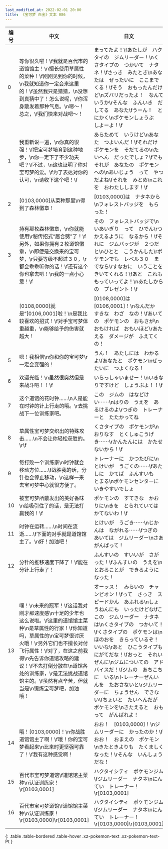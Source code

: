 ```yaml
---
last_modified_at: 2022-02-01 20:00
title: 《宝可梦 白金》文本 086
---
```

| 编号 | 中文 | 日文 |
| ---- | ---- | ---- |
| 0 | 等你很久啦！\f我就是百代市的道馆馆主！\n擅长使用草属性的菜种！\f刚刚见到你的时候，\n我就知道你一定会来这里的！\f虽然我只是猜猜，\n没想到真猜中了！怎么说呢，\f你浑身散发着那种气息。\n嗯～！总之，\f我们快来对战吧～！ | まってたよ！\fあたしが　ハクタイの　ジムリーダー！\nくさタイプの　つかいて　ナタネ！\fさっき　みたとき\nあなたは　ぜったいに　ここまでくる！\fそう　おもったんだけど\nズバリだったよ！　なんていうか\rそんな　ふんいき　だしてる　あなた\fうーん！　とにかく\nポケモンしょうぶ　しよーよ！\f |
| 1 | 我重新说一遍，\n你真的很强！\f把宝可梦培育到这种地步，\n你一定下了不少功夫吧？\f不过，\n这也证明了你对宝可梦的爱。\f为了表达对你的认可，\n请收下这个吧！\f | あらためて　いうけど\nあなた　つよいんだ！\fそれだけ　ポケモンを　そだてるの\nたいへん　だったでしょ？\fでも　それが　あなたの　ポケモンへの\nあいじょう　って　やつ　だよね\fそれを　みとめ\nこれを　おわたしします！\f |
| 2 | [0103,0000]从菜种那里\n得到了森林徽章！ | [0103,0000]は　ナタネから\nフォレストバッジを　もらった！ |
| 3 | 持有那枚森林徽章，\n你就能使用\r秘传招式“居合劈”了！\f另外，如果你拥有２枚道馆徽章，\n即便是交换来的宝可梦，\r只要等级不超过３０，\r都会乖乖听你的话！\f还有这个你也拿去吧！\n我的一点小心意！\f | その　フォレストバッジで\nいあいぎり　って　ひでん\rつかえるように　なるから！\fそれに　ジムバッジが　２つだと\nひとと　こうかんした\rポケモンでも　レベル３０　までなら\rすなおに　いうことを　きいてくれる！\fあと　これも　もっていってよ！\nあたしからの　プレゼント！\f |
| 4 | [0108,0000]就是“[0106,0001]啦！\n是我比较喜欢的招式！\f对手宝可梦体重越重，\n能够给予的伤害就越大！ | [0108,0000]は　[0106,0001]！\nなんだか　すきな　わざ　なの！\fあいての　ポケモンの　おもさが\nおもければ　おもいほど\rあたえる　ダメージが　ふえてくの！ |
| 5 | 嗯！我相信\n你和你的宝可梦\r一定会变强的！ | うん！　あたしには　わかるよ\fあなたと　ポケモン\nぜったいに　つよくなる！ |
| 6 | 欢迎光临！\n虽然很突然但是来战斗吧！！\f | いらっしゃいませー！\nいきなりですけど　しょうぶよ！！\f |
| 7 | 这个道馆的花时钟……\n人是能在时钟的针上行走的哦。\r去挑战下一位训练家吧。 | この　ジムの　はなどけい⋯⋯\nはりの　うえを　あるけるのよ\rつぎの　トレーナーと　たたかってね |
| 8 | 草属性宝可梦交织出的特殊攻击……\n不会让你轻松获胜的。\r\f | くさタイプの　ポケモンが\nおりなす　とくしゅこうげき⋯⋯\rかんたんには　かたせないから！\f |
| 9 | 每打败一个训练家\n时钟就会移动方位……\f战胜我的话，分针也会停止移动，\n这样一来去宝可梦中心就很方便了。 | トレーナーに　かつたびに\nとけいが　うごくの⋯⋯\fあたしに　かてば　ふんすいも　とまる\nポケモンセンターに　いきやすいでしょ |
| 10 | 被宝可梦所散发出的美好香味\n给吸引住了的话，是无法打赢我的！\f | ポケモンの　すてきな　かおりに\nきを　とられていては　かてないわ！\f |
| 11 | 时钟在运转……\n时间在流逝……\f下面的对手就是道馆馆主了。\n好！加油吧！ | とけいが　うごき⋯⋯\nじかんは　ながれる⋯⋯\fつぎの　あいては　ジムリーダー\nさあ　がんばって！ |
| 12 | 分针的推移速度下降了！\f能在分针上行走了！ | ふんすいの　すいいが　さがった！\fふんすいの　うえを\nとおることが　できるようになった！ |
| 13 | 嘿！\n未来的冠军！\f这话我对刚才那速度感\n十足的少年也这么说啦。\f这里的道馆馆主菜种\n是草属性的行家！\f你知道吗，草属性的\n宝可梦很讨厌火哦！\r另外它们也不擅长对付飞行属性！\f对了，在这之前我得\n先告诉你道馆攻略的建议！\f不先打倒分散在\n道馆各处的训练家，\r是无法挑战道馆馆主的。\f虽然有点辛苦，但就当是\n锻炼宝可梦吧，加油哦！ | オーッス！　みらいの　チャンピオン！\fって　さっき　スピードかん　あふれる\nしょうねんにも　いったけどな\fここの　ジムリーダー　ナタネは\nくさタイプの　つかいて！\fくさタイプの　ポケモンは\nほのおを　きらっているぞ！　いいな\rあと　ひこうタイプも　にがてだな！\fおっと　それいぜんに\nジムについての　アドバイスだ！\fジムの　あちこちに　いる\nトレーナーぜんいんを　たおさないと\rジムリーダーに　ちょうせん　できない\fちょいと　たいへんだが　ポケモンを\nきたえると　おもって　がんばれよ！ |
| 14 | 哦！[0103,0000]！\n你战胜道馆馆主了啊！\f哦！你的宝可梦看起来\n比来时更坚强可靠了！\f我有这种感觉啊！ | おお！　[0103,0000]！\nジムリーダーに　かったのか！\fおお！　おまえの　ポケモン\nきたときよりも　たくましくなった！\rそんな　いんしょう　だな！ |
| 15 | 百代市宝可梦道馆\f道馆馆主菜种\n认证训练家！\r[0103,0001] | ハクタイシティ　ポケモンジム\fジムリーダー　ナタネ\nにんてい　トレーナー！\r[0103,0001] |
| 16 | 百代市宝可梦道馆\f道馆馆主菜种\n认证训练家！\r[0103,0000]\r[0103,0001] | ハクタイシティ　ポケモンジム\fジムリーダー　ナタネ\nにんてい　トレーナー！\r[0103,0000]\r[0103,0001] |
{: .table .table-bordered .table-hover .xz-pokemon-text .xz-pokemon-text-Pt }